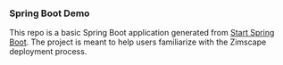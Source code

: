 ### Spring Boot Demo 

This repo is a basic Spring Boot application generated from [Start Spring Boot](https://start.spring.io). The project is meant to help users familiarize
with the Zimscape deployment process.
